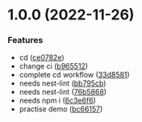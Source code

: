 # 1.0.0 (2022-11-26)


### Features

* cd ([ce0782e](https://github.com/niaogege/nest-test/commit/ce0782e188f057dd398128ff3c744214b51df418))
* change ci ([b965512](https://github.com/niaogege/nest-test/commit/b9655127266c52a783dd03a0eb50d93bf855032e))
* complete cd workflow ([33d8581](https://github.com/niaogege/nest-test/commit/33d858190333bcc582a69f52eb29e8406714a5db))
* needs nest-lint ([bb795cb](https://github.com/niaogege/nest-test/commit/bb795cb47418ddd1c1306f7660480a7eba34de03))
* needs nest-lint ([76b5868](https://github.com/niaogege/nest-test/commit/76b586805b34a440f5f81311df5f4772ffad2124))
* needs npm i ([6c3e6f6](https://github.com/niaogege/nest-test/commit/6c3e6f6ce27d334fb40aa940e5cf3e0b35f514f9))
* practise demo ([bc66157](https://github.com/niaogege/nest-test/commit/bc6615736eea206397c210dc8ce9869b614c35a1))
